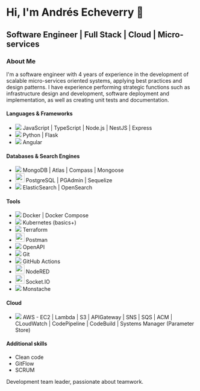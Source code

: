 # Hi, I'm Andrés Echeverry 👋

## Software Engineer | Full Stack | Cloud |  Micro-services

### About Me

I'm a software engineer with 4 years of experience in the development of scalable micro-services oriented systems, applying best practices and design patterns. I have experience performing strategic functions such as infrastructure design and development, software deployment and implementation, as well as creating unit tests and documentation.

#### Languages & Frameworks

- <img src="https://img.icons8.com/color/24/000000/nodejs.png"/> JavaScript | TypeScript | Node.js | NestJS | Express
- <img src="https://img.icons8.com/color/24/000000/python.png"/> Python | Flask
- <img src="https://img.icons8.com/color/24/000000/angularjs.png"/> Angular

#### Databases & Search Engines

- <img src="https://img.icons8.com/color/24/000000/mongodb.png"/> MongoDB | Atlas | Compass | Mongoose
- <img src="https://user-images.githubusercontent.com/12451867/221686275-771c3ae7-81a1-4275-9a93-751739e37436.png" width="24" height="24"> PostgreSQL | PGAdmin | Sequelize
- <img src="https://img.icons8.com/color/24/000000/elasticsearch.png"/> ElasticSearch | OpenSearch

#### Tools

- <img src="https://img.icons8.com/color/24/000000/docker.png"/> Docker | Docker Compose
- <img src="https://img.icons8.com/color/24/000000/kubernetes.png"/> Kubernetes (basics+)
- <img src="https://img.icons8.com/color/24/000000/terraform.png"/> Terraform
- <img src="https://cdn.iconscout.com/icon/free/png-512/postman-3521648-2945092.png" width="24" height="24"/> Postman
- <img src="https://img.icons8.com/dusk/24/000000/api-settings.png"/> OpenAPI
- <img src="https://img.icons8.com/color/24/000000/git.png"/> Git
- <img src="https://img.icons8.com/color/24/000000/github-2.png"/> GitHub Actions
- <img src="https://nodered.jp/node-red-icon.png" width="24" height="24"/> NodeRED
- <img src="https://cdn.icon-icons.com/icons2/2389/PNG/512/socket_io_logo_icon_144874.png" width="24" height="24"/> Socket.IO
- <img src="https://img.icons8.com/color/24/000000/git.png"/> Monstache

#### Cloud

- <img src="https://img.icons8.com/color/24/000000/amazon-web-services.png"/> AWS - EC2 | Lambda | S3 | APIGateway | SNS | SQS | ACM | CLoudWatch | CodePipeline | CodeBuild | Systems Manager (Parameter Store)

#### Additional skills
 - Clean code 
 - GitFlow
 - SCRUM
 
Development team leader, passionate about teamwork.

<!--
**aeecheverry/aeecheverry** is a ✨ _special_ ✨ repository because its `README.md` (this file) appears on your GitHub profile.

Here are some ideas to get you started:

- 🔭 I’m currently working on ...
- 🌱 I’m currently learning ...
- 👯 I’m looking to collaborate on ...
- 🤔 I’m looking for help with ...
- 💬 Ask me about ...
- 📫 How to reach me: ...
- 😄 Pronouns: ...
- ⚡ Fun fact: ...
-->
